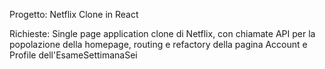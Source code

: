 Progetto: Netflix Clone in React

Richieste:
Single page application clone di Netflix, con chiamate API per la popolazione della homepage, routing e refactory della pagina Account e Profile dell'EsameSettimanaSei

